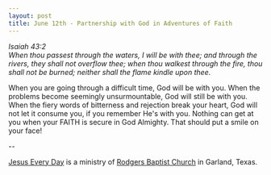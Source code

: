 ```yaml
---
layout: post
title: June 12th - Partnership with God in Adventures of Faith
---
```


_Isaiah 43:2  
When thou passest through the waters, I will be with thee; and
through the rivers, they shall not overflow thee; when thou walkest
through the fire, thou shall not be burned; neither shall the flame
kindle upon thee._

When you are going through a difficult time, God will be with you.
When the problems become seemingly unsurmountable, God will still be
with you. When the fiery words of bitterness and rejection break your
heart, God will not let it consume you, if you remember He's with you.
Nothing can get at you when your FAITH is secure in God Almighty. That
should put a smile on your face!

 --

<a href=http://jesuseveryday.net>Jesus Every Day</a> is a ministry of <a href=http://rodgersbaptist.net>Rodgers Baptist Church</a> in Garland, Texas.
